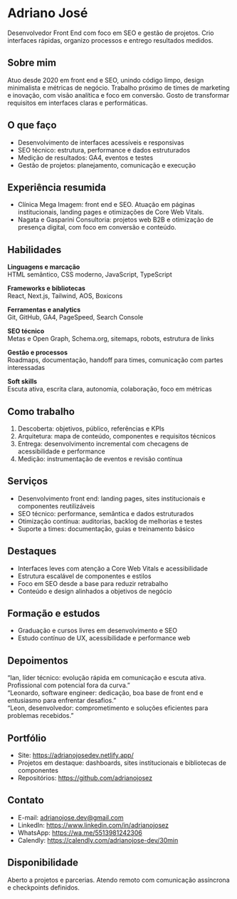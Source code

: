 # Adriano José

Desenvolvedor Front End com foco em SEO e gestão de projetos. Crio interfaces rápidas, organizo processos e entrego resultados medidos.

## Sobre mim

Atuo desde 2020 em front end e SEO, unindo código limpo, design minimalista e métricas de negócio. Trabalho próximo de times de marketing e inovação, com visão analítica e foco em conversão. Gosto de transformar requisitos em interfaces claras e performáticas.

## O que faço

* Desenvolvimento de interfaces acessíveis e responsivas
* SEO técnico: estrutura, performance e dados estruturados
* Medição de resultados: GA4, eventos e testes
* Gestão de projetos: planejamento, comunicação e execução

## Experiência resumida

* Clínica Mega Imagem: front end e SEO. Atuação em páginas institucionais, landing pages e otimizações de Core Web Vitals.
* Nagata e Gasparini Consultoria: projetos web B2B e otimização de presença digital, com foco em conversão e conteúdo.

## Habilidades

**Linguagens e marcação**  
HTML semântico, CSS moderno, JavaScript, TypeScript

**Frameworks e bibliotecas**  
React, Next.js, Tailwind, AOS, Boxicons

**Ferramentas e analytics**  
Git, GitHub, GA4, PageSpeed, Search Console

**SEO técnico**  
Metas e Open Graph, Schema.org, sitemaps, robots, estrutura de links

**Gestão e processos**  
Roadmaps, documentação, handoff para times, comunicação com partes interessadas

**Soft skills**  
Escuta ativa, escrita clara, autonomia, colaboração, foco em métricas

## Como trabalho

1. Descoberta: objetivos, público, referências e KPIs
2. Arquitetura: mapa de conteúdo, componentes e requisitos técnicos
3. Entrega: desenvolvimento incremental com checagens de acessibilidade e performance
4. Medição: instrumentação de eventos e revisão contínua

## Serviços

* Desenvolvimento front end: landing pages, sites institucionais e componentes reutilizáveis
* SEO técnico: performance, semântica e dados estruturados
* Otimização contínua: auditorias, backlog de melhorias e testes
* Suporte a times: documentação, guias e treinamento básico

## Destaques

* Interfaces leves com atenção a Core Web Vitals e acessibilidade
* Estrutura escalável de componentes e estilos
* Foco em SEO desde a base para reduzir retrabalho
* Conteúdo e design alinhados a objetivos de negócio

## Formação e estudos

* Graduação e cursos livres em desenvolvimento e SEO
* Estudo contínuo de UX, acessibilidade e performance web

## Depoimentos

“Ian, líder técnico: evolução rápida em comunicação e escuta ativa. Profissional com potencial fora da curva.”  
“Leonardo, software engineer: dedicação, boa base de front end e entusiasmo para enfrentar desafios.”  
“Leon, desenvolvedor: comprometimento e soluções eficientes para problemas recebidos.”

## Portfólio

* Site: https://adrianojosedev.netlify.app/
* Projetos em destaque: dashboards, sites institucionais e bibliotecas de componentes
* Repositórios: https://github.com/adrianojosez

## Contato

* E-mail: adrianojose.dev@gmail.com  
* LinkedIn: https://www.linkedin.com/in/adrianojosez  
* WhatsApp: https://wa.me/5513981242306  
* Calendly: https://calendly.com/adrianojose-dev/30min

## Disponibilidade

Aberto a projetos e parcerias. Atendo remoto com comunicação assíncrona e checkpoints definidos.

